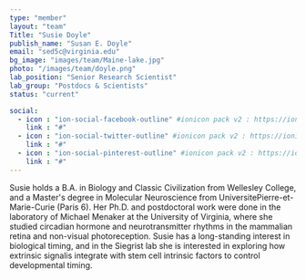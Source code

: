 ```yaml
---
type: "member"
layout: "team"
Title: "Susie Doyle"
publish_name: "Susan E. Doyle"
email: "sed5c@virginia.edu"
bg_image: "images/team/Maine-lake.jpg"
photo: "/images/team/doyle.png"
lab_position: "Senior Research Scientist"
lab_group: "Postdocs & Scientists"
status: "current"

social:
  - icon : "ion-social-facebook-outline" #ionicon pack v2 : https://ionicons.com/v2/
    link : "#"
  - icon : "ion-social-twitter-outline" #ionicon pack v2 : https://ionicons.com/v2/
    link : "#"
  - icon : "ion-social-pinterest-outline" #ionicon pack v2 : https://ionicons.com/v2/
    link : "#"
---
```


Susie holds a B.A. in Biology and Classic Civilization from Wellesley College, and a Master's degree in Molecular Neuroscience from UniversitePierre-et-Marie-Curie (Paris 6). Her Ph.D. and postdoctoral work were done in the laboratory of Michael Menaker at the University of Virginia, where she studied circadian hormone and neurotransmitter rhythms in the mammalian retina and non-visual photoreception. Susie has a long-standing interest in biological timing, and in the Siegrist lab she is interested in exploring how extrinsic signalis integrate with stem cell intrinsic factors to control developmental timing. 